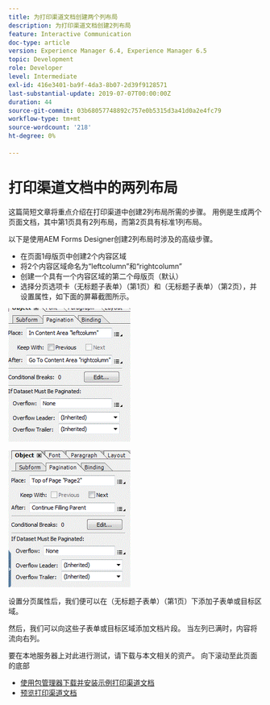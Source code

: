 ```yaml
---
title: 为打印渠道文档创建两个列布局
description: 为打印渠道文档创建2列布局
feature: Interactive Communication
doc-type: article
version: Experience Manager 6.4, Experience Manager 6.5
topic: Development
role: Developer
level: Intermediate
exl-id: 416e3401-ba9f-4da3-8b07-2d39f9128571
last-substantial-update: 2019-07-07T00:00:00Z
duration: 44
source-git-commit: 03b68057748892c757e0b5315d3a41d0a2e4fc79
workflow-type: tm+mt
source-wordcount: '218'
ht-degree: 0%

---
```


# 打印渠道文档中的两列布局

这篇简短文章将重点介绍在打印渠道中创建2列布局所需的步骤。 用例是生成两个页面文档，其中第1页具有2列布局，而第2页具有标准1列布局。

以下是使用AEM Forms Designer创建2列布局时涉及的高级步骤。

* 在页面1母版页中创建2个内容区域
* 将2个内容区域命名为“leftcolumn”和“rightcolumn”
* 创建一个具有一个内容区域的第二个母版页（默认）
* 选择分页选项卡（无标题子表单）（第1页）和（无标题子表单）（第2页），并设置属性，如下面的屏幕截图所示。

![page1](assets/untitledsubform_paginationproperties.gif)

![page2](assets/untitled_subformpage2.gif)

设置分页属性后，我们便可以在（无标题子表单）（第1页）下添加子表单或目标区域。

然后，我们可以向这些子表单或目标区域添加文档片段。 当左列已满时，内容将流向右列。

要在本地服务器上对此进行测试，请下载与本文相关的资产。 向下滚动至此页面的底部

* [使用包管理器下载并安装示例打印渠道文档](assets/print-channel-with-two-column-layout.zip)
* [预览打印渠道文档](http://localhost:4502/content/dam/formsanddocuments/2columnlayout/jcr:content?channel=print&amp;mode=preview&amp;dataRef=service%3A%2F%2FFnDTestData&amp;wcmmode=disabled)
